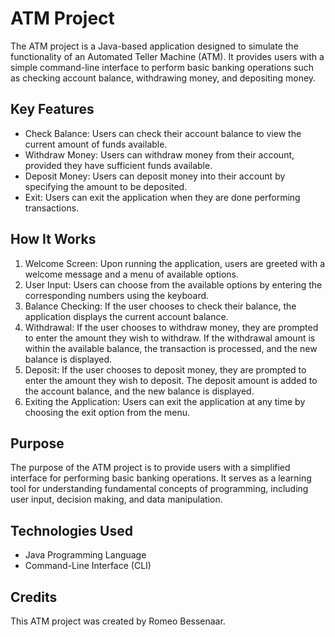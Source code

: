 # ATM Project 
The ATM project is a Java-based application designed to simulate the functionality of an Automated Teller Machine (ATM). It provides users with a simple command-line interface to perform basic banking operations such as checking account balance, withdrawing money, and depositing money.

## Key Features
* Check Balance: Users can check their account balance to view the current amount of funds available.
* Withdraw Money: Users can withdraw money from their account, provided they have sufficient funds available.
* Deposit Money: Users can deposit money into their account by specifying the amount to be deposited.
* Exit: Users can exit the application when they are done performing transactions.
## How It Works
1. Welcome Screen: Upon running the application, users are greeted with a welcome message and a menu of available options.
2. User Input: Users can choose from the available options by entering the corresponding numbers using the keyboard.
3. Balance Checking: If the user chooses to check their balance, the application displays the current account balance.
4. Withdrawal: If the user chooses to withdraw money, they are prompted to enter the amount they wish to withdraw. If the withdrawal amount is within the available balance, the transaction is processed, and the new balance is displayed.
5. Deposit: If the user chooses to deposit money, they are prompted to enter the amount they wish to deposit. The deposit amount is added to the account balance, and the new balance is displayed.
6. Exiting the Application: Users can exit the application at any time by choosing the exit option from the menu.
## Purpose
The purpose of the ATM project is to provide users with a simplified interface for performing basic banking operations. It serves as a learning tool for understanding fundamental concepts of programming, including user input, decision making, and data manipulation.

## Technologies Used
* Java Programming Language
* Command-Line Interface (CLI)
## Credits
This ATM project was created by Romeo Bessenaar.
